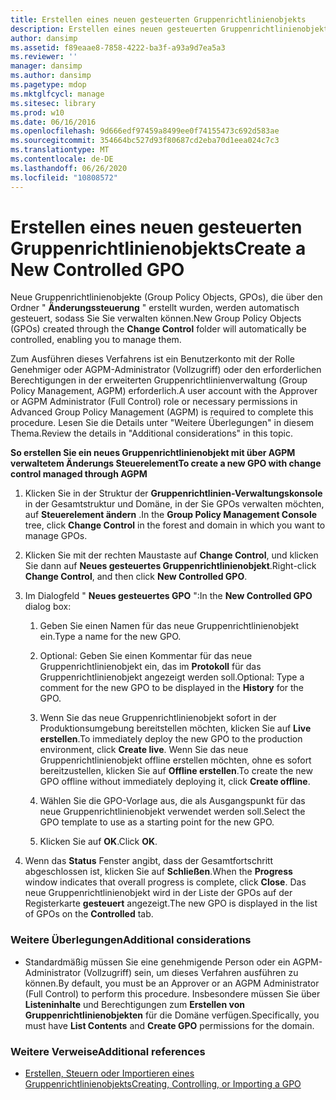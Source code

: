```yaml
---
title: Erstellen eines neuen gesteuerten Gruppenrichtlinienobjekts
description: Erstellen eines neuen gesteuerten Gruppenrichtlinienobjekts
author: dansimp
ms.assetid: f89eaae8-7858-4222-ba3f-a93a9d7ea5a3
ms.reviewer: ''
manager: dansimp
ms.author: dansimp
ms.pagetype: mdop
ms.mktglfcycl: manage
ms.sitesec: library
ms.prod: w10
ms.date: 06/16/2016
ms.openlocfilehash: 9d666edf97459a8499ee0f74155473c692d583ae
ms.sourcegitcommit: 354664bc527d93f80687cd2eba70d1eea024c7c3
ms.translationtype: MT
ms.contentlocale: de-DE
ms.lasthandoff: 06/26/2020
ms.locfileid: "10808572"
---
```

# <span data-ttu-id="2d80a-103">Erstellen eines neuen gesteuerten Gruppenrichtlinienobjekts</span><span class="sxs-lookup"><span data-stu-id="2d80a-103">Create a New Controlled GPO</span></span>


<span data-ttu-id="2d80a-104">Neue Gruppenrichtlinienobjekte (Group Policy Objects, GPOs), die über den Ordner " **Änderungssteuerung** " erstellt wurden, werden automatisch gesteuert, sodass Sie Sie verwalten können.</span><span class="sxs-lookup"><span data-stu-id="2d80a-104">New Group Policy Objects (GPOs) created through the **Change Control** folder will automatically be controlled, enabling you to manage them.</span></span>

<span data-ttu-id="2d80a-105">Zum Ausführen dieses Verfahrens ist ein Benutzerkonto mit der Rolle Genehmiger oder AGPM-Administrator (Vollzugriff) oder den erforderlichen Berechtigungen in der erweiterten Gruppenrichtlinienverwaltung (Group Policy Management, AGPM) erforderlich.</span><span class="sxs-lookup"><span data-stu-id="2d80a-105">A user account with the Approver or AGPM Administrator (Full Control) role or necessary permissions in Advanced Group Policy Management (AGPM) is required to complete this procedure.</span></span> <span data-ttu-id="2d80a-106">Lesen Sie die Details unter "Weitere Überlegungen" in diesem Thema.</span><span class="sxs-lookup"><span data-stu-id="2d80a-106">Review the details in "Additional considerations" in this topic.</span></span>

**<span data-ttu-id="2d80a-107">So erstellen Sie ein neues Gruppenrichtlinienobjekt mit über AGPM verwaltetem Änderungs Steuerelement</span><span class="sxs-lookup"><span data-stu-id="2d80a-107">To create a new GPO with change control managed through AGPM</span></span>**

1.  <span data-ttu-id="2d80a-108">Klicken Sie in der Struktur der **Gruppenrichtlinien-Verwaltungskonsole** in der Gesamtstruktur und Domäne, in der Sie GPOs verwalten möchten, auf **Steuerelement ändern** .</span><span class="sxs-lookup"><span data-stu-id="2d80a-108">In the **Group Policy Management Console** tree, click **Change Control** in the forest and domain in which you want to manage GPOs.</span></span>

2.  <span data-ttu-id="2d80a-109">Klicken Sie mit der rechten Maustaste auf **Change Control**, und klicken Sie dann auf **Neues gesteuertes Gruppenrichtlinienobjekt**.</span><span class="sxs-lookup"><span data-stu-id="2d80a-109">Right-click **Change Control**, and then click **New Controlled GPO**.</span></span>

3.  <span data-ttu-id="2d80a-110">Im Dialogfeld " **Neues gesteuertes GPO** ":</span><span class="sxs-lookup"><span data-stu-id="2d80a-110">In the **New Controlled GPO** dialog box:</span></span>

    1.  <span data-ttu-id="2d80a-111">Geben Sie einen Namen für das neue Gruppenrichtlinienobjekt ein.</span><span class="sxs-lookup"><span data-stu-id="2d80a-111">Type a name for the new GPO.</span></span>

    2.  <span data-ttu-id="2d80a-112">Optional: Geben Sie einen Kommentar für das neue Gruppenrichtlinienobjekt ein, das im **Protokoll** für das Gruppenrichtlinienobjekt angezeigt werden soll.</span><span class="sxs-lookup"><span data-stu-id="2d80a-112">Optional: Type a comment for the new GPO to be displayed in the **History** for the GPO.</span></span>

    3.  <span data-ttu-id="2d80a-113">Wenn Sie das neue Gruppenrichtlinienobjekt sofort in der Produktionsumgebung bereitstellen möchten, klicken Sie auf **Live erstellen**.</span><span class="sxs-lookup"><span data-stu-id="2d80a-113">To immediately deploy the new GPO to the production environment, click **Create live**.</span></span> <span data-ttu-id="2d80a-114">Wenn Sie das neue Gruppenrichtlinienobjekt offline erstellen möchten, ohne es sofort bereitzustellen, klicken Sie auf **Offline erstellen**.</span><span class="sxs-lookup"><span data-stu-id="2d80a-114">To create the new GPO offline without immediately deploying it, click **Create offline**.</span></span>

    4.  <span data-ttu-id="2d80a-115">Wählen Sie die GPO-Vorlage aus, die als Ausgangspunkt für das neue Gruppenrichtlinienobjekt verwendet werden soll.</span><span class="sxs-lookup"><span data-stu-id="2d80a-115">Select the GPO template to use as a starting point for the new GPO.</span></span>

    5.  <span data-ttu-id="2d80a-116">Klicken Sie auf **OK**.</span><span class="sxs-lookup"><span data-stu-id="2d80a-116">Click **OK**.</span></span>

4.  <span data-ttu-id="2d80a-117">Wenn das **Status** Fenster angibt, dass der Gesamtfortschritt abgeschlossen ist, klicken Sie auf **Schließen**.</span><span class="sxs-lookup"><span data-stu-id="2d80a-117">When the **Progress** window indicates that overall progress is complete, click **Close**.</span></span> <span data-ttu-id="2d80a-118">Das neue Gruppenrichtlinienobjekt wird in der Liste der GPOs auf der Registerkarte **gesteuert** angezeigt.</span><span class="sxs-lookup"><span data-stu-id="2d80a-118">The new GPO is displayed in the list of GPOs on the **Controlled** tab.</span></span>

### <span data-ttu-id="2d80a-119">Weitere Überlegungen</span><span class="sxs-lookup"><span data-stu-id="2d80a-119">Additional considerations</span></span>

-   <span data-ttu-id="2d80a-120">Standardmäßig müssen Sie eine genehmigende Person oder ein AGPM-Administrator (Vollzugriff) sein, um dieses Verfahren ausführen zu können.</span><span class="sxs-lookup"><span data-stu-id="2d80a-120">By default, you must be an Approver or an AGPM Administrator (Full Control) to perform this procedure.</span></span> <span data-ttu-id="2d80a-121">Insbesondere müssen Sie über **Listeninhalte** und Berechtigungen zum **Erstellen von Gruppenrichtlinienobjekten** für die Domäne verfügen.</span><span class="sxs-lookup"><span data-stu-id="2d80a-121">Specifically, you must have **List Contents** and **Create GPO** permissions for the domain.</span></span>

### <span data-ttu-id="2d80a-122">Weitere Verweise</span><span class="sxs-lookup"><span data-stu-id="2d80a-122">Additional references</span></span>

-   [<span data-ttu-id="2d80a-123">Erstellen, Steuern oder Importieren eines Gruppenrichtlinienobjekts</span><span class="sxs-lookup"><span data-stu-id="2d80a-123">Creating, Controlling, or Importing a GPO</span></span>](creating-controlling-or-importing-a-gpo-editor-agpm30ops.md)

 

 





